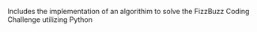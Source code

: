 Includes the implementation of an algorithim to solve the FizzBuzz Coding Challenge utilizing Python
